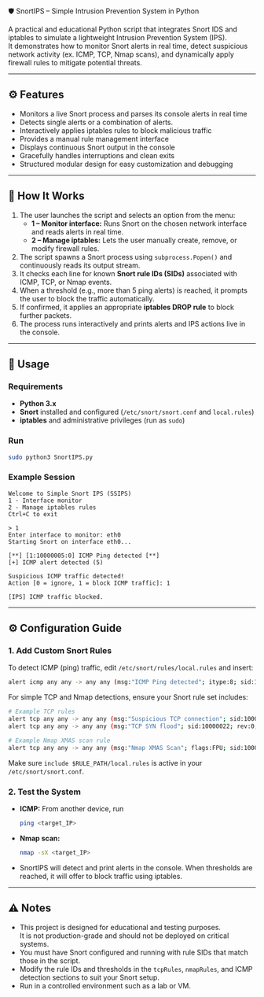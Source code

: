  🛡️ SnortIPS – Simple Intrusion Prevention System in Python

A practical and educational Python script that integrates Snort IDS and iptables to simulate a lightweight Intrusion Prevention System (IPS).  
It demonstrates how to monitor Snort alerts in real time, detect suspicious network activity (ex. ICMP, TCP, Nmap scans), and dynamically apply firewall rules to mitigate potential threats.

---

## ⚙️ Features

- Monitors a live Snort process and parses its console alerts in real time  
- Detects single alerts or a combination of alerts. 
- Interactively applies iptables rules to block malicious traffic  
- Provides a manual rule management interface  
- Displays continuous Snort output in the console  
- Gracefully handles interruptions and clean exits  
- Structured modular design for easy customization and debugging  

---

## 🧠 How It Works

1. The user launches the script and selects an option from the menu:
   - **1 – Monitor interface:** Runs Snort on the chosen network interface and reads alerts in real time.
   - **2 – Manage iptables:** Lets the user manually create, remove, or modify firewall rules.
2. The script spawns a Snort process using `subprocess.Popen()` and continuously reads its output stream.
3. It checks each line for known **Snort rule IDs (SIDs)** associated with ICMP, TCP, or Nmap events.
4. When a threshold (e.g., more than 5 ping alerts) is reached, it prompts the user to block the traffic automatically.
5. If confirmed, it applies an appropriate **iptables DROP rule** to block further packets.
6. The process runs interactively and prints alerts and IPS actions live in the console.

---

## 🚀 Usage

### Requirements

- **Python 3.x**  
- **Snort** installed and configured (`/etc/snort/snort.conf` and `local.rules`)  
- **iptables** and administrative privileges (run as `sudo`)  

### Run

```bash
sudo python3 SnortIPS.py
```

### Example Session

```
Welcome to Simple Snort IPS (SSIPS)
1 - Interface monitor
2 - Manage iptables rules
Ctrl+C to exit

> 1
Enter interface to monitor: eth0
Starting Snort on interface eth0...

[**] [1:10000005:0] ICMP Ping detected [**]
[+] ICMP alert detected (5)

Suspicious ICMP traffic detected!
Action [0 = ignore, 1 = block ICMP traffic]: 1

[IPS] ICMP traffic blocked.
```

---

## ⚙️ Configuration Guide

### 1. Add Custom Snort Rules

To detect ICMP (ping) traffic, edit `/etc/snort/rules/local.rules` and insert:

```bash
alert icmp any any -> any any (msg:"ICMP Ping detected"; itype:8; sid:10000005; rev:0;)
```

For simple TCP and Nmap detections, ensure your Snort rule set includes:
```bash
# Example TCP rules
alert tcp any any -> any any (msg:"Suspicious TCP connection"; sid:10000021; rev:0;)
alert tcp any any -> any any (msg:"TCP SYN flood"; sid:10000022; rev:0;)

# Example Nmap XMAS scan rule
alert tcp any any -> any any (msg:"Nmap XMAS Scan"; flags:FPU; sid:10001136; rev:1;)
```

Make sure `include $RULE_PATH/local.rules` is active in your `/etc/snort/snort.conf`.

### 2. Test the System

- **ICMP:** From another device, run  
  ```bash
  ping <target_IP>
  ```
- **Nmap scan:**  
  ```bash
  nmap -sX <target_IP>
  ```
- SnortIPS will detect and print alerts in the console. When thresholds are reached, it will offer to block traffic using iptables.

---

## ⚠️ Notes

- This project is designed for educational and testing purposes.  
  It is not production-grade and should not be deployed on critical systems.  
- You must have Snort configured and running with rule SIDs that match those in the script.  
- Modify the rule IDs and thresholds in the `tcpRules`, `nmapRules`, and ICMP detection sections to suit your Snort setup.  
- Run in a controlled environment such as a lab or VM.

